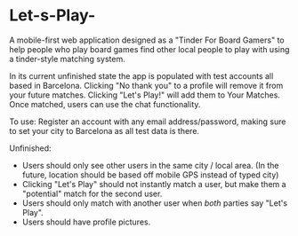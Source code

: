 # Let-s-Play-
A mobile-first web application designed as a "Tinder For Board Gamers" to help people who play board games find other local people to play with using a tinder-style matching system.

In its current unfinished state the app is populated with test accounts all based in Barcelona. Clicking "No thank you" to a profile will remove it from your future matches. Clicking "Let's Play!" will add them to Your Matches. Once matched, users can use the chat functionality.

To use: Register an account with any email address/password, making sure to set your city to Barcelona as all test data is there.

Unfinished:
  - Users should only see other users in the same city / local area. (In the future, location should be based off mobile GPS instead of typed city)
  - Clicking "Let's Play" should not instantly match a user, but make them a "potential" match for the second user.
  - Users should only match with another user when *both* parties say "Let's Play".
  - Users should have profile pictures.
